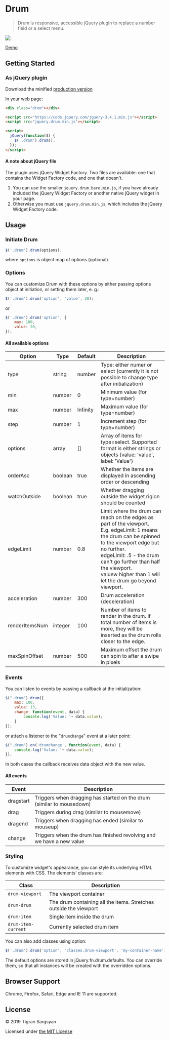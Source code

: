 # Drum

> Drum is responsive, accessible jQuery plugin to replace a number field or a select menu.

![](https://i.imgur.com/4XWzVFL.png)

[Demo][site]


## Getting Started

### As jQuery plugin

Download the minified [production version][jquery-min]

In your web page:
```html
<div class="drum"></div>

<script src="https://code.jquery.com/jquery-3.4.1.min.js"></script>
<script src="jquery.drum.min.js"></script>

<script>
  jQuery(function($) {
    $('.drum').drum();
  });
</script>
```

#### A note about jQuery file
The plugin uses jQuery Widget Factory. Two files are available: one that contains the Widget Factory code, and one that doesn't.
1. You can use the smaller `jquery.drum.bare.min.js`, if you have already included the jQuery Widget Factory or another native jQuery widget in your page.
1. Otherwise you must use `jquery.drum.min.js`, which includes the jQuery Widget Factory code.


## Usage
### Initiate Drum

```js
$('.drum').drum(options);
```
where `options` is object map of options (optional).


### Options
You can customize Drum with these options by either passing options object at initiation, or setting them later, e. g.:

```js
$('.drum').drum('option', 'value', 20);
```
or
```js
$('.drum').drum('option', {
	max: 100,
	value: 20,
});
```

#### All available options

| Option     | Type    | Default | Description |
| ------     | ----    | ------- | ----------- |
| type | string | number | Type: either numer or select (currently it is not possible to change type after initialization) |
| min | number | 0 | Minimum value (for type=number) |
| max | number | Infinity | Maximum value (for type=number) |
| step | number | 1 | Increment step (for type=number) |
| options | array | [] | Array of items for type=select. Supported format is either strings or objects {value: 'value', label: 'Value'} |
| orderAsc | boolean | true | Whether the items are displayed in ascending order or descending |
| watchOutside | boolean | true | Whether dragging outside the widget rigion should be counted |
| edgeLimit | number | 0.8 | Limit where the drum can reach on the edges as part of the viewport.<br>E.g. edgeLimit: 1 means the drum can be spinned to the viewport edge but no further.<br>edgeLimit: .5 - the drum can't go further than half the viewport.<br>valuew higher than 1 will let the drum go beyond viewport. |
| acceleration | number | 300 | Drum acceleration (deceleration) |
| renderItemsNum | integer | 100 | Number of items to render in the drum. If total number of items is more, they will be inserted as the drum rolls closer to the edge. |
| maxSpinOffset | number | 500 | Maximum offset the drum can spin to after a swipe in pixels |


### Events

You can listen to events by passing a callback at the initialization:

```js
$(".drum").drum({
	max: 100,
	value: 13,
	change: function(event, data) {
		console.log('Value: '+ data.value);
	}
});
```

or attach a listener to the "`drumchange`" event at a later point:

```js
$(".drum").on('drumchange', function(event, data) {
	console.log('Value: '+ data.value);
});
```

In both cases the callback receives data object with the new value.

#### All events

| Event | Description |
| ----- | ----------- |
| dragstart | Triggers when dragging has started on the drum (similar to mousedown) |
| drag | Triggers during drag (similar to mousemove) |
| dragend | Triggers when dragging has ended (similar to mouseup) |
| change | Triggers when the drum has finished revolving and we have a new value |


### Styling

To customize widget's appearance, you can style its underlying HTML elements with CSS.
The elements' classes are:

| Class               | Description |
| ------------------- | ----------- |
| `drum-viewport`     | The viewport container |
| `drum-drum`         | The drum containing all the items. Stretches outside the viewport |
| `drum-item`         | Single item inside the drum |
| `drum-item-current` | Currently selected drum item |

You can also add classes using option:
```js
$('.drum').drum('option', 'classes.drum-viewport', 'my-container-name');
```


The default options are stored in jQuery.fn.drum.defaults. You can override them, so that all instances will be created with the overridden options.


## Browser Support
Chrome, Firefox, Safari, Edge and IE 11 are supported.


## License
© 2019 Tigran Sargsyan

Licensed under [the MIT License][license]


[jquery-min]: https://raw.githubusercontent.com/tigrr/drum/master/jquery.drum.min.js
[site]: https://tigrr.github.io/drum/
[license]: https://github.com/tigrr/drum/blob/master/LICENSE
